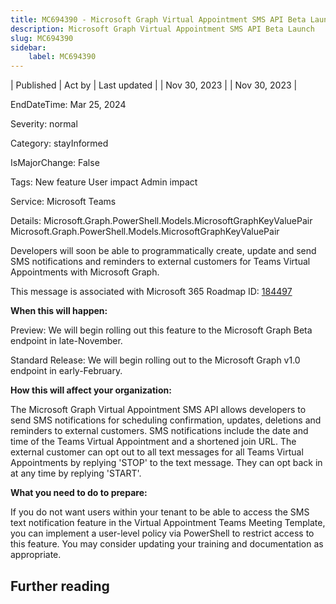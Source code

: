```yaml
---
title: MC694390 - Microsoft Graph Virtual Appointment SMS API Beta Launch
description: Microsoft Graph Virtual Appointment SMS API Beta Launch
slug: MC694390
sidebar:
    label: MC694390
---
```


| Published | Act by | Last updated |
| Nov 30, 2023 |  | Nov 30, 2023 |

EndDateTime: Mar 25, 2024

Severity: normal

Category: stayInformed

IsMajorChange: False

Tags: New feature User impact Admin impact

Service: Microsoft Teams

Details: Microsoft.Graph.PowerShell.Models.MicrosoftGraphKeyValuePair Microsoft.Graph.PowerShell.Models.MicrosoftGraphKeyValuePair

<p>Developers will soon be able to programmatically create, update and send SMS notifications and reminders to external customers for Teams Virtual Appointments with Microsoft Graph.</p><p>This message is associated with Microsoft 365 Roadmap ID: <a href="https://www.microsoft.com/microsoft-365/roadmap?rtc=1%26filters=&amp;searchterms=184497" target="_blank">184497</a></p>
<p><b>When this will happen:</b></p><p>Preview: We will begin rolling out this feature to the Microsoft Graph Beta endpoint in late-November.&nbsp;</p><p>Standard Release: We will begin rolling out to the Microsoft Graph v1.0 endpoint in early-February.&nbsp;</p>

<p><b>How this will affect your organization:</b></p>

<p>The Microsoft Graph Virtual Appointment SMS API allows developers to send SMS notifications for scheduling confirmation, updates, deletions and reminders to external customers. SMS notifications include the date and time of the Teams Virtual Appointment and a shortened join URL. The external customer can opt out to all text messages for all Teams Virtual Appointments by replying 'STOP' to the text message. They can opt back in at any time by replying 'START'.</p>
<p><b>What you need to do to prepare:</b></p>
<p>If you do not want users within your tenant to be able to access the SMS text notification feature in the Virtual Appointment Teams Meeting Template, you can implement a user-level policy via PowerShell to restrict access to this feature. You may consider updating your training and documentation as appropriate.</p>

## Further reading
